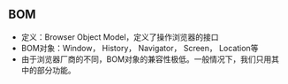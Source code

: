 ## BOM

- 定义：Browser Object Model，定义了操作浏览器的接口
- BOM对象：Window， History， Navigator， Screen， Location等
- 由于浏览器厂商的不同，BOM对象的兼容性极低。一般情况下，我们只用其中的部分功能。
